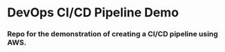 # DevOps CI/CD Pipeline Demo
### Repo for the demonstration of creating a CI/CD pipeline using AWS.
